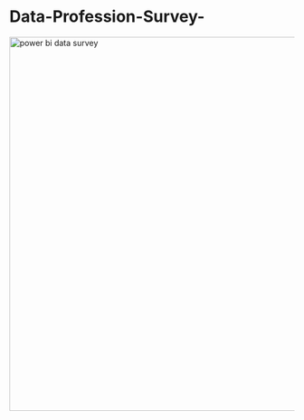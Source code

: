 # Data-Profession-Survey-

<img width="661" alt="power bi data survey" src="https://github.com/Davidberchmen/Data-Profession-Survey-/assets/146926423/2778a014-6e9f-456e-b99e-c1ece8fb0c5f">
